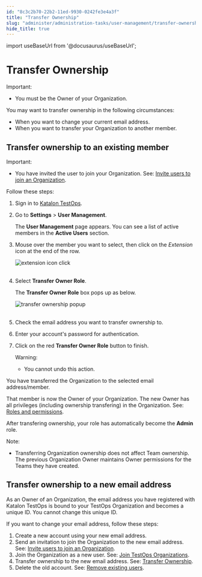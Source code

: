 ```yaml
---
id: "8c3c2b70-22b2-11ed-9930-0242fe3e4a3f"
title: "Transfer Ownership"
slug: "administer/administration-tasks/user-management/transfer-ownership"
hide_title: true
---
```

import useBaseUrl from '@docusaurus/useBaseUrl';


# <a id="id" class="anchor_top_offset"/><a id="ariaid-title1" class="anchor_top_offset"/>Transfer Ownership

<div xmlns="http://www.w3.org/1999/xhtml" className="note important note_important"><span className="note__title">Important:</span> 
  <ul className="ul"><li className="li"><p className="p">You must be the Owner of your Organization.</p></li></ul>
</div>
<p xmlns="http://www.w3.org/1999/xhtml" className="p">You may want to transfer ownership in the following   circumstances:</p> 
<ul xmlns="http://www.w3.org/1999/xhtml" className="ul"><li className="li">When you want to change your current email address.</li><li className="li">When you want to transfer your Organization to another     member.</li></ul> 

## <a id="id_1" class="anchor_top_offset"/>Transfer ownership to an existing member

<div xmlns="http://www.w3.org/1999/xhtml" className="note important note_important"><span className="note__title">Important:</span> 
  <ul className="ul"><li className="li">
      <p className="p">You have invited the user to join your Organization. See: <a className="xref" href="/administer/administration-tasks/user-management/manage-users#id_1">Invite users to join an Organization</a>.</p>
    </li></ul>
</div>
<p xmlns="http://www.w3.org/1999/xhtml" className="p">Follow these steps:</p> 
<ol xmlns="http://www.w3.org/1999/xhtml" className="ol"><li className="li">     <p className="p">Sign in to <a className="xref j-external-link" href="https://testops.katalon.io/login" target="_blank">Katalon TestOps</a>.</p>   </li><li className="li">     <p className="p">Go to <strong className="ph b">Settings</strong> &gt; <strong className="ph b">User Management</strong>.</p>     <p className="p">The <strong className="ph b">User Management</strong> page appears. You can see a list of active members in the <strong className="ph b">Active Users</strong> section.</p>   </li><li className="li">     <p className="p">Mouse over the member you want to select, then click on the <em className="ph i">Extension</em> icon at the end of the row.</p>     <p className="p"> <img className="image" src={useBaseUrl("https://github.com/katalon-studio/docs-images/raw/master/katalon-analytics/docs/testops-nov-release-transfer-ownership/transfer-owner-role-button.png")} alt="extension icon click" /><br /><br />     </p>   </li><li className="li">     <p className="p">Select <strong className="ph b">Transfer Owner Role</strong>.</p>     <p className="p">The <strong className="ph b">Transfer Owner Role</strong> box pops up as below.</p>     <p className="p"> <img className="image" src={useBaseUrl("https://github.com/katalon-studio/docs-images/raw/master/katalon-analytics/docs/testops-nov-release-transfer-ownership/transfer-owner-role-popup-box.png")} alt="transfer ownership popup" /><br /><br />     </p>   </li><li className="li">     <p className="p">Check the email address you want to transfer ownership to.</p>   </li><li className="li">     <p className="p">Enter your account's password for authentication.</p>   </li><li className="li">     <p className="p">Click on the red <strong className="ph b">Transfer Owner Role</strong> button to finish.</p>     <div className="note warning note_warning"><span className="note__title">Warning:</span>        <ul className="ul"><li className="li">           <p className="p">You cannot undo this action.</p>         </li></ul>     </div>   </li></ol> 
<p xmlns="http://www.w3.org/1999/xhtml" className="p">You have transferred the Organization to the selected email address/member.</p> 
<p xmlns="http://www.w3.org/1999/xhtml" className="p">That member is now the Owner of your Organization. The new Owner has all privileges (including ownership transfering) in the Organization. See: <a className="xref" href="/administer/administration-roles/administrative-roles-and-permissions">Roles and permissions</a>.</p> 
<p xmlns="http://www.w3.org/1999/xhtml" className="p">After transfering ownership, your role has automatically become the <strong className="ph b">Admin</strong> role.</p> 
<div xmlns="http://www.w3.org/1999/xhtml" className="note note note_note"><span className="note__title">Note:</span> 
  <ul className="ul"><li className="li">Transferring Organization ownership does not affect Team ownership. The previous Organization Owner maintains Owner permissions for the Teams they have created.</li></ul>
</div>

## <a id="id_2" class="anchor_top_offset"/>Transfer ownership to a new email address

<p xmlns="http://www.w3.org/1999/xhtml" className="p">As an Owner of an Organization, the email address you have   registered with Katalon TestOps is bound to your TestOps   Organization and becomes a unique ID. You cannot change this unique   ID.</p> 
<p xmlns="http://www.w3.org/1999/xhtml" className="p">If you want to change your email address, follow these   steps:</p> 
<ol xmlns="http://www.w3.org/1999/xhtml" className="ol"><li className="li">Create a new account using your new email address.</li><li className="li">Send an invitation to join the Organization to the new email     address. See: <a className="xref" href="/administer/administration-tasks/user-management/manage-users#id_1">Invite       users to join an Organization</a>.</li><li className="li">Join the Organization as a new user. See: <a className="xref" href="/administer/administration-tasks/join-a-testops-organization">Join       TestOps Organizations</a>.</li><li className="li">Transfer ownership to the new email address. See: <a className="xref" href="/administer/administration-tasks/user-management/transfer-ownership#id_1">Transfer       Ownership</a>.</li><li className="li">Delete the old account. See: <a className="xref" href="/administer/administration-tasks/user-management/manage-users#id_8">Remove       existing users</a>.</li></ol> 
